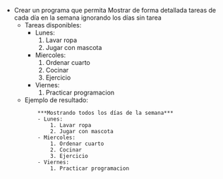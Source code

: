 - Crear un programa que permita Mostrar de forma detallada tareas de cada día en la semana ignorando los días sin tarea
    - Tareas disponibles:
        - Lunes:
            1. Lavar ropa
            1. Jugar con mascota
        - Miercoles:
            1. Ordenar cuarto
            1. Cocinar
            1. Ejercicio
        - Viernes:
            1. Practicar programacion
    - Ejemplo de resultado:
        ```
            ***Mostrando todos los días de la semana***
            - Lunes:
                1. Lavar ropa
                2. Jugar con mascota
            - Miercoles:
                1. Ordenar cuarto
                2. Cocinar
                3. Ejercicio
            - Viernes:
                1. Practicar programacion
        ``` 